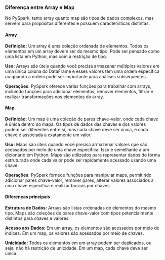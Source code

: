 ### Diferença entre Array e Map

No PySpark, tanto array quanto map são tipos de dados complexos, mas servem para propósitos diferentes e possuem características distintas:

#### Array

**Definição:** Um array é uma coleção ordenada de elementos. Todos os elementos em um array devem ser do mesmo tipo. Pode ser pensado como uma lista em Python, mas com a restrição de tipo.

**Uso:** Arrays são úteis quando você precisa armazenar múltiplos valores em uma única coluna do DataFrame e esses valores têm uma ordem específica ou quando a ordem pode ser importante para análises subsequentes.

**Operações:** PySpark oferece várias funções para trabalhar com arrays, incluindo funções para adicionar elementos, remover elementos, filtrar e realizar transformações nos elementos do array.

#### Мар

**Definição:** Um map é uma coleção de pares chave-valor, onde cada chave é única dentro do mapa. Os tipos de dados das chaves e dos valores podem ser diferentes entre si, mas cada chave deve ser única, e cada chave é associada a exatamente um valor.

**Uso:** Maps são úteis quando você precisa armazenar valores que são acessados por meio de uma chave específica. Isso é semelhante a um dicionário em Python. Maps são utilizados para representar dados de forma estruturada onde cada valor pode ser rapidamente acessado usando uma chave.

**Operações:** PySpark fornece funções para manipular maps, permitindo adicionar pares chave-valor, remover pares, alterar valores associados a uma chave especifica e realizar buscas por chaves.

#### Diferenças principais

**Estrutura de Dados:** Arrays são listas ordenadas de elementos do mesmo tipo. Maps são coleções de pares chave-valor com tipos potencialmente distintos para chaves e valores.

**Acesso aos Dados:** Em um array, os elementos são acessados por meio de índices. Em um map, os valores são acessados por meio de chaves.

**Unicidade:** Todos os elementos em um array podem ser duplicados, ou seja, não há restrição de unicidade. Em um map, cada chave deve ser única.
